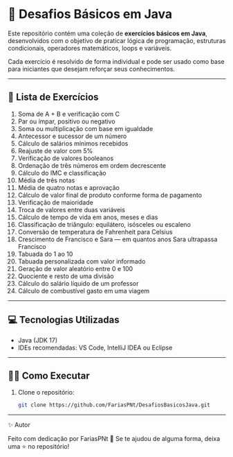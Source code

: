 # 🚀 Desafios Básicos em Java

Este repositório contém uma coleção de **exercícios básicos em Java**, desenvolvidos com o objetivo de praticar lógica de programação, estruturas condicionais, operadores matemáticos, loops e variáveis.

Cada exercício é resolvido de forma individual e pode ser usado como base para iniciantes que desejam reforçar seus conhecimentos.

---

## 🧠 Lista de Exercícios

1. Soma de A + B e verificação com C  
2. Par ou ímpar, positivo ou negativo  
3. Soma ou multiplicação com base em igualdade  
4. Antecessor e sucessor de um número  
5. Cálculo de salários mínimos recebidos  
6. Reajuste de valor com 5%  
7. Verificação de valores booleanos  
8. Ordenação de três números em ordem decrescente  
9. Cálculo do IMC e classificação  
10. Média de três notas  
11. Média de quatro notas e aprovação  
12. Cálculo de valor final de produto conforme forma de pagamento  
13. Verificação de maioridade  
14. Troca de valores entre duas variáveis  
15. Cálculo de tempo de vida em anos, meses e dias  
16. Classificação de triângulo: equilátero, isósceles ou escaleno  
17. Conversão de temperatura de Fahrenheit para Celsius  
18. Crescimento de Francisco e Sara — em quantos anos Sara ultrapassa Francisco  
19. Tabuada do 1 ao 10  
20. Tabuada personalizada com valor informado  
21. Geração de valor aleatório entre 0 e 100  
22. Quociente e resto de uma divisão  
23. Cálculo do salário líquido de um professor  
24. Cálculo de combustível gasto em uma viagem

---

## 💻 Tecnologias Utilizadas

- Java (JDK 17)
- IDEs recomendadas: VS Code, IntelliJ IDEA ou Eclipse

---

## 🏃‍♂️ Como Executar

1. Clone o repositório:
   ```bash
   git clone https://github.com/FariasPNt/DesafiosBasicosJava.git

---
✨ Autor

Feito com dedicação por FariasPNt 💙
Se te ajudou de alguma forma, deixa uma ⭐ no repositório!
